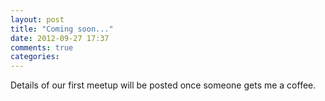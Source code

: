 ```yaml
---
layout: post
title: "Coming soon..."
date: 2012-09-27 17:37
comments: true
categories: 
---
```


Details of our first meetup will be posted once someone gets me a coffee.
